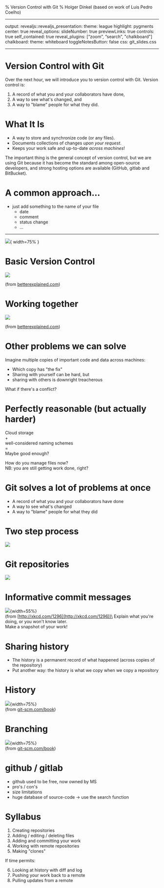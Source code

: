 % Version Control with Git
% Holger Dinkel (based on work of Luis Pedro Coelho)

---
output:
revealjs::revealjs_presentation:
theme: league
highlight: pygments
center: true
reveal_options:
    slideNumber: true
    previewLinks: true
    controls: true
    self_contained: true
    reveal_plugins: [“zoom”, “search”, "chalkboard"]
    chalkboard:
      theme: whiteboard
      toggleNotesButton: false
css: git_slides.css 

---

Version Control with Git
========================

Over the next hour, we will introduce you to version control with Git.
Version control is:

1.  A record of what you and your collaborators have done,
2.  A way to see what's changed, and
3.  A way to "blame" people for what they did.

What It Is
==========

-   A way to store and synchronize code (or any files).
-   Documents collections of changes *upon your request*.
-   Keeps your work safe and up-to-date *across machines*!

The important thing is the general concept of version control, but we
are using Git because it has become the standard among open-source
developers, and strong hosting options are available (GitHub, gitlab and
BitBucket).

A common approach...
=====================

- just add something to the name of your file 
  - date
  - comment
  - status change
  - ...

---

![](phd101212s-versions.gif){ width=75% }


Basic Version Control
=====================

![](basic_diffs.png)

(from [betterexplained.com](betterexplained.com))


Working together
===============

![](centralized_example.png)

(from [betterexplained.com](betterexplained.com))

Other problems we can solve
===========================

Imagine multiple copies of important code and data across machines:

-   Which copy has "the fix"
-   Sharing with yourself can be hard, but
-   sharing with others is downright treacherous

What if there's a conflict?

Perfectly reasonable (but actually harder)
==========================================

Cloud storage\
+\
well-considered naming schemes\
=\
Maybe good enough?

How do you manage files now?\
NB: you are still getting work done, right?

Git solves a lot of problems at once
====================================

-   A record of what you and your collaborators have done
-   A way to see what's changed
-   A way to "blame" people for what they did

Two step process
==============

![](repo_single.svg)

Git repositories
================

![](repo_distributed.svg)

Informative commit messages
===========================

![](git_commit.png){width=55%}\
(from [http://xkcd.com/1296](http://xkcd.com/1296))\
Explain what you're doing, or you won't know later.\
Make a snapshot of your work!

Sharing history
===============

-   The history is a permanent record of what happened (across copies of
    the repository)
-   Put another way: the history is what we copy when we copy a
    repository

History
========

![](head-to-testing.png){width=75%}\
(from [git-scm.com/book](git-scm.com/book))

Branching
========

![](advance-testing.png){width=75%}\
(from [git-scm.com/book](git-scm.com/book))

github  / gitlab
===============

- github used to be free, now owned by MS
- pro's / con's
- size limitations
- huge database of source-code -> use the search function

Syllabus
========

1.  Creating repositories
2.  Adding / editing / deleting files
3.  Adding and committing your work
4.  Working with remote repositories
5.  Making "clones"

If time permits:

6.  Looking at history with diff and log
7.  Pushing your work back to a remote
8.  Pulling updates from a remote

